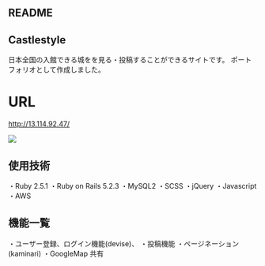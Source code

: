 ## README

 ## Castlestyle
日本全国の入館できる城をを見る・投稿することができるサイトです。  ポートフォリオとして作成しました。
# URL
<http://13.114.92.47/>

<img src= "57d6efec91c938b609636891c3cd3c21.jpg">

## 使用技術

・Ruby 2.5.1
・Ruby on Rails 5.2.3
・MySQL2
・SCSS
・jQuery
・Javascript
・AWS

## 機能一覧

・ユーザー登録、ログイン機能(devise)、
・投稿機能
・ページネーション(kaminari)
・GoogleMap 共有


